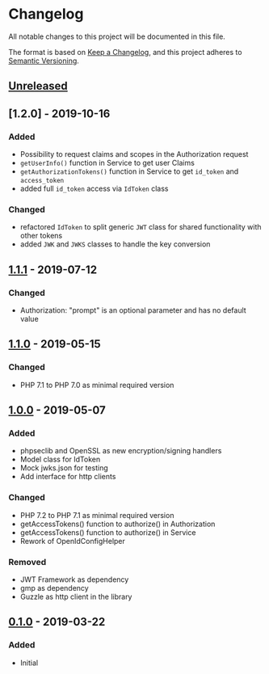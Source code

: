 # Changelog
All notable changes to this project will be documented in this file.

The format is based on [Keep a Changelog](https://keepachangelog.com/en/1.0.0/),
and this project adheres to [Semantic Versioning](https://semver.org/spec/v2.0.0.html).

## [Unreleased]

## [1.2.0] - 2019-10-16
### Added
- Possibility to request claims and scopes in the Authorization request
- `getUserInfo()` function in Service to get user Claims
- `getAuthorizationTokens()` function in Service to get `id_token` and `access_token`
- added full `id_token` access via `IdToken` class 

### Changed
- refactored `IdToken` to split generic `JWT` class for shared functionality with other tokens
- added `JWK` and `JWKS` classes to handle the key conversion

## [1.1.1] - 2019-07-12
### Changed
- Authorization: "prompt" is an optional parameter and has no default value

## [1.1.0] - 2019-05-15
### Changed
- PHP 7.1 to PHP 7.0 as minimal required version

## [1.0.0] - 2019-05-07
### Added
- phpseclib and OpenSSL as new encryption/signing handlers
- Model class for IdToken
- Mock jwks.json for testing
- Add interface for http clients

### Changed
- PHP 7.2 to PHP 7.1 as minimal required version
- getAccessTokens() function to authorize() in Authorization
- getAccessTokens() function to authorize() in Service
- Rework of OpenIdConfigHelper

### Removed
- JWT Framework as dependency
- gmp as dependency
- Guzzle as http client in the library

## [0.1.0] - 2019-03-22
### Added
- Initial

[Unreleased]: https://gitlab.com/ID4me/id4me-rp-client-php/compare/master...1.1.0
[1.1.1]: https://gitlab.com/ID4me/id4me-rp-client-php/tags/1.1.1
[1.1.0]: https://gitlab.com/ID4me/id4me-rp-client-php/tags/1.1.0
[1.0.0]: https://gitlab.com/ID4me/id4me-rp-client-php/tags/1.0.0
[0.1.0]: https://gitlab.com/ID4me/id4me-rp-client-php/tags/0.1.0

